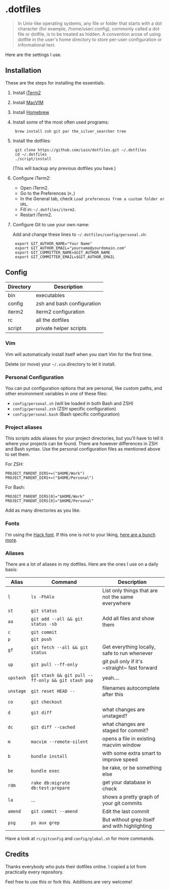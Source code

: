 # .dotfiles

> In Unix-like operating systems, any file or folder that starts with a dot character (for example, /home/user/.config), commonly called a dot file or dotfile, is to be treated as hidden.
> A convention arose of using dotfile in the user's home directory to store per-user configuration or informational text.

Here are the settings I use.

## Installation

These are the steps for installing the essentials.

1. Install [iTerm2](http://www.iterm2.com/)
2. Install [MacVIM](http://macvim-dev.github.io/macvim/)
3. Install [Homebrew](http://brew.sh/)
4. Install some of the most often used programs:

        brew install zsh git par the_silver_searcher tree

5. Install the dotfiles:

        git clone https://github.com/iain/dotfiles.git ~/.dotfiles
        cd ~/.dotfiles
        ./script/install

    (This will backup any previous dotfiles you have.)

6. Configure iTerm2:

    * Open iTerm2.
    * Go to the Preferences (`⌘,`)
    * In the General tab, check `Load preferences from a custom folder or URL`.
    * Fill in: `~/.dotfiles/iterm2`.
    * Restart iTerm2.

7. Configure Git to use your own name:

    Add and change these lines to `~/.dotfiles/config/personal.sh`:

        export GIT_AUTHOR_NAME="Your Name"
        export GIT_AUTHOR_EMAIL="yourname@yourdomain.com"
        export GIT_COMMITTER_NAME=$GIT_AUTHOR_NAME
        export GIT_COMMITTER_EMAIL=$GIT_AUTHOR_EMAIL


## Config


| Directory | Description                |
| --------- | -------------------------- |
| bin       | executables                |
| config    | zsh and bash configuration |
| iterm2    | iterm2 configuration       |
| rc        | all the dotfiles           |
| script    | private helper scripts     |


### Vim

Vim will automatically install itself when you start Vim for the first time.

Delete (or move) your `~/.vim` directory to let it install.

### Personal Configuration

You can put configuration options that are personal, like custom paths, and
other environment variables in one of these files:

* `config/personal.sh` (will be loaded in both Bash and ZSH)
* `config/personal.zsh` (ZSH specific configuration)
* `config/personal.bash` (Bash specific configuration)

### Project aliases

This scripts adds aliases for your project directories, but you'll have to tell
it where your projects can be found. There are however differences in ZSH and
Bash syntax. Use the personal configuration files as mentioned above to set
them.

For ZSH:

    PROJECT_PARENT_DIRS+=("$HOME/Work")
    PROJECT_PARENT_DIRS+=("$HOME/Personal")

For Bash:

    PROJECT_PARENT_DIRS[0]="$HOME/Work"
    PROJECT_PARENT_DIRS[0]="$HOME/Personal"

Add as many directories as you like.

### Fonts

I'm using the [Hack font](http://sourcefoundry.org/hack/). If this one is not to
your liking, [here are a bunch more](https://github.com/powerline/fonts).

### Aliases

There are a lot of aliases in my dotfiles.
Here are the ones I use on a daily basis:


| Alias     | Command                                            | Description                                       |
| --------- | -------------------------------------------------- | ------------------------------------------------- |
| `l`       | `ls -FhAlo`                                        | List only things that are not the same everywhere |
| `st`      | `git status`                                       |                                                   |
| `aa`      | `git add --all && git status -sb`                  | Add all files and show them                       |
| `c`       | `git commit`                                       |                                                   |
| `p`       | `git push`                                         |                                                   |
| `gf`      | `git fetch --all && git status`                    | Get everything locally, safe to run whenever      |
| `up`      | `git pull --ff-only`                               | git pull only if it's ~straight~ fast forward     |
| `upstash` | `git stash && git pull --ff-only && git stash pop` | yeah....                                          |
| `unstage` | `git reset HEAD --`                                | filenames autocomplete after this                 |
| `co`      | `git checkout`                                     |                                                   |
| `d`       | `git diff`                                         | what changes are unstaged?                        |
| `dc`      | `git diff --cached`                                | what changes are staged for commit?               |
| `m`       | `macvim --remote-silent`                           | opens a file in existing macvim window            |
| `b`       | `bundle install`                                   | with some extra smart to improve speed            |
| `be`      | `bundle exec`                                      | be rake, or be something else                     |
| `rdm`     | `rake db:migrate db:test:prepare`                  | get your database in check                        |
| `la`      | ...                                                | shows a pretty graph of your git commits          |
| `amend`   | `git commit --amend`                               | Edit the last commit                              |
| `psg`     | `ps aux grep`                                      | But without grep itself and with highlighting     |

Have a look at `rc/gitconfig` and `config/global.sh` for more commands.

## Credits

Thanks everybody who puts their dotfiles online. I copied a lot from
practically every repository.

Feel free to use this or fork this. Additions are very welcome!
